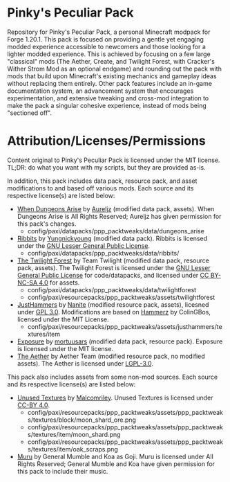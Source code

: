 # Pinky's Peculiar Pack

Repository for Pinky's Peculiar Pack, a personal Minecraft modpack for Forge 1.20.1. This pack is focused on providing a gentle yet engaging modded experience accessible to newcomers and those looking for a lighter modded experience. This is achieved by focusing on a few large "classical" mods (The Aether, Create, and Twilight Forest, with Cracker's Wither Strom Mod as an optional endgame) and rounding out the pack with mods that build upon Minecraft's existing mechanics and gameplay ideas without replacing them entirely. Other pack features include an in-game documentation system, an advancement system that encourages experimentation, and extensive tweaking and cross-mod integration to make the pack a singular cohesive experience, instead of mods being "sectioned off".

# Attribution/Licenses/Permissions

Content original to Pinky's Peculiar Pack is licensed under the MIT license. TL;DR: do what you want with my scripts, but they are provided as-is. 

In addition, this pack includes data pack, resource pack, and asset modifications to and based off various mods. Each source and its respective license(s) are listed below:

* [When Dungeons Arise](https://www.curseforge.com/minecraft/mc-mods/when-dungeons-arise) by [Aureljz](https://www.curseforge.com/members/aureljz/) (modified data pack, assets). When Dungeons Arise is All Rights Reserved; Aureljz has given permission for this pack's changes.
    * config/paxi/datapacks/ppp_packtweaks/data/dungeons_arise 
* [Ribbits](https://github.com/yungnickyoung/Ribbits) by [Yungnickyoung](https://github.com/yungnickyoung/) (modified data pack). Ribbits is licensed under the [GNU Lesser General Public License](https://github.com/yungnickyoung/Ribbits).
   * config/paxi/datapacks/ppp_packtweaks/data/ribbits/
* [The Twilight Forest](https://github.com/TeamTwilight/twilightforest) by Team Twilight (modified data pack, resource pack, assets). The Twilight Forest is licensed under the [GNU Lesser General Public License](https://github.com/TeamTwilight/twilightforest/blob/1.21.x/LICENSE) for code/datapacks, and licensed under [CC BY-NC-SA 4.0](https://github.com/TeamTwilight/twilightforest/blob/1.21.x/ASSET_LICENSE) for assets.
    * config/paxi/datapacks/ppp_packtweaks/data/twilightforest
    * config/paxi/resourcepacks/ppp_packtweaks/assets/twilightforest
* [JustHammers](https://github.com/Nanite/JustHammers) by [Nanite](https://github.com/nanite) (modified resource pack, assets), licesned under [GPL 3.0](https://github.com/Nanite/JustHammers?tab=GPL-3.0-1-ov-file#readme). Modifications are based on [Hammerz](https://github.com/ColinGBos/Hammerz) by ColinGBos, licensed under the MIT License.
   * config/paxi/resourcepacks/ppp_packtweaks/assets/justhammers/textures/item
* [Exposure](https://github.com/mortuusars/Exposure) by [mortuusars](https://github.com/mortuusars/) (modified data pack, resource pack). Exposure is licensed under the MIT license.
* [The Aether](https://github.com/The-Aether-Team/The-Aether) by Aether Team (modified resource pack, no modified assets). The Aether is licensed under [LGPL-3.0](https://github.com/The-Aether-Team/The-Aether/blob/1.20.4-develop/LICENSE.txt).

This pack also includes assets from some non-mod sources. Each source and its respective license(s) are listed below:

* [Unused Textures](https://github.com/malcolmriley/unused-textures) by [Malcomriley](https://github.com/malcolmriley). Unused Textures is licensed under [CC-BY 4.0](https://github.com/malcolmriley/unused-textures?tab=CC-BY-4.0-1-ov-file#readme).
    * config/paxi/resourcepacks/ppp_packtweaks/assets/ppp_packtweaks/textures/block/moon_shard_ore.png
    * config/paxi/resourcepacks/ppp_packtweaks/assets/ppp_packtweaks/textures/item/moon_shard.png
    * config/paxi/resourcepacks/ppp_packtweaks/assets/ppp_packtweaks/textures/item/oak_scraps.png
* [Muru](https://generalmumble.bandcamp.com/album/muru) by General Mumble and Koa as Goji. Muru is licensed under All Rights Reserved; General Mumble and Koa have given permission for this pack to include their music.
